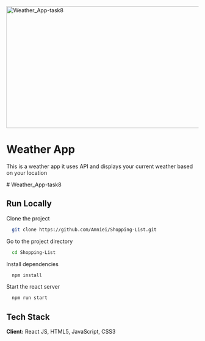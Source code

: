 <img src="https://socialify.git.ci/Nokwanda2000/Weather_App-task8/image?language=1&owner=1&name=1&stargazers=1&theme=Light" alt="Weather_App-task8" width="640" height="320" />
<h1>Weather App</h1>
<p>This is a weather app it uses API and displays your current weather based on your location</p>
# Weather_App-task8

## Run Locally
Clone the project
```bash
  git clone https://github.com/Amniei/Shopping-List.git
```
Go to the project directory
```bash
  cd Shopping-List
```
Install dependencies
```bash
  npm install
```
Start the react server
```bash
  npm run start
```
## Tech Stack
**Client:** React JS, HTML5, JavaScript, CSS3
